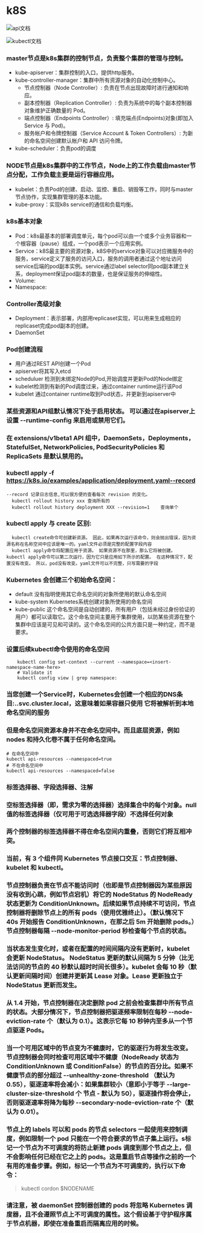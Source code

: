 
# k8S

![api文档](https://kubernetes.io/docs/reference/generated/kubernetes-api/v1.18)

![kubectl文档](https://kubernetes.io/docs/reference/generated/kubectl/kubectl-commands)

### master节点是k8s集群的控制节点，负责整个集群的管理与控制。
  - kube-apiserver：集群控制的入口，提供http服务。
  - kube-controller-manager：集群中所有资源对象的自动化控制中心。
    - 节点控制器（Node Controller）: 负责在节点出现故障时进行通知和响应。
    - 副本控制器（Replication Controller）: 负责为系统中的每个副本控制器对象维护正确数量的 Pod。
    - 端点控制器（Endpoints Controller）: 填充端点(Endpoints)对象(即加入 Service 与 Pod)。
    - 服务帐户和令牌控制器（Service Account & Token Controllers）: 为新的命名空间创建默认帐户和 API 访问令牌。
  - kube-scheduler：负责pod的调度

### NODE节点是k8s集群中的工作节点，Node上的工作负载由master节点分配，工作负载主要是运行容器应用。
  - kubelet：负责Pod的创建、启动、监控、重启、销毁等工作，同时与master节点协作，实现集群管理的基本功能。
  - kube-proxy：实现k8s service的通信和负载均衡。

### k8s基本对象
  - Pod：k8s最基本的部署调度单元，每个pod可以由一个或多个业务容器和一个根容器（pause）组成，一个pod表示一个应用实例。
  - Service：k8S最主要的资源对象，k8S中的service对象可以对应微服务中的服务，service定义了服务的访问入口，服务的调用者通过这个地址访问service后端的pod副本实例。service通过label selector同pod副本建立关系，deployment保证pod副本的数量，也是保证服务的伸缩性。
  - Volume:
  - Namespace:
  
### Controller高级对象
  - Deployment：表示部署，内部用replicaset实现，可以用来生成相应的replicaset完成pod副本的创建。
  - DaemonSet

 ### Pod创建流程
  - 用户通过REST API创建一个Pod
  - apiserver将其写入etcd
  - scheduluer 检测到未绑定Node的Pod,开始调度并更新Pod的Node绑定
  - kubelet检测到有新的Pod调度过来，通过container runtime运行该Pod
  - kubelet 通过container runtime取到Pod状态，并更新到apiserver中

### 某些资源和API组默认情况下处于启用状态。 可以通过在apiserver上设置 --runtime-config 来启用或禁用它们。

### 在 extensions/v1beta1 API 组中，DaemonSets，Deployments，StatefulSet, NetworkPolicies, PodSecurityPolicies 和 ReplicaSets 是默认禁用的。 

### kubectl apply -f https://k8s.io/examples/application/deployment.yaml--record
    --record 记录日志信息,可以很方便的查看每次 revision 的变化。
      kubectl rollout history xxx 查询所有的
      kubectl rollout history deployment XXX --revision=1    查询单个

### kubectl apply 与 create 区别:
      kubectl create命令可创建新资源。 因此，如果再次运行该命令，则会抛出错误，因为资源名称在名称空间中应该是唯一的。yaml文件必须是完整的配置字段内容
      kubectl apply命令将配置应用于资源。 如果资源不在那里，那么它将被创建。 kubectl apply命令可以第二次运行，因为它只是应用如下所示的配置。 在这种情况下，配置没有改变。 所以，pod没有改变。yaml文件可以不完整，只写需要的字段	


### Kubernetes 会创建三个初始命名空间：
  - default 没有指明使用其它命名空间的对象所使用的默认命名空间
  - kube-system Kubernetes系统创建对象所使用的命名空间
  - kube-public 这个命名空间是自动创建的，所有用户（包括未经过身份验证的用户）都可以读取它。这个命名空间主要用于集群使用，以防某些资源在整个集群中应该是可见和可读的。这个命名空间的公共方面只是一种约定，而不是要求。

### 设置后续kubectl命令使用的命名空间
  ```
      kubectl config set-context --current --namespace=<insert-namespace-name-here>
      # Validate it
      kubectl config view | grep namespace:
  ```

### 当您创建一个Service时，Kubernetes会创建一个相应的DNS条目:<service-name>.<namespace-name>.svc.cluster.local，这意味着如果容器只使用 <service-name>它将被解析到本地命名空间的服务

### 但是命名空间资源本身并不在命名空间中。而且底层资源，例如 nodes 和持久化卷不属于任何命名空间。
```
# 在命名空间中
kubectl api-resources --namespaced=true
# 不在命名空间中
kubectl api-resources --namespaced=false
```

### 标签选择器、字段选择器、注解

### 空标签选择器（即，需求为零的选择器）选择集合中的每个对象。null 值的标签选择器（仅可用于可选选择器字段）不选择任何对象

### 两个控制器的标签选择器不得在命名空间内重叠，否则它们将互相冲突。

### 当前，有 3 个组件同 Kubernetes 节点接口交互：节点控制器、kubelet 和 kubectl。

### 节点控制器负责在节点不能访问时（也即是节点控制器因为某些原因没有收到心跳，例如节点宕机）将它的 NodeStatus 的 NodeReady 状态更新为 ConditionUnknown。后续如果节点持续不可访问，节点控制器将删除节点上的所有 pods（使用优雅终止）。（默认情况下 40s 开始报告 ConditionUnknown，在那之后 5m 开始删除 pods。）节点控制器每隔 --node-monitor-period 秒检查每个节点的状态。

### 当状态发生变化时，或者在配置的时间间隔内没有更新时，kubelet 会更新 NodeStatus。 NodeStatus 更新的默认间隔为 5 分钟（比无法访问的节点的 40 秒默认超时时间长很多）。kubelet 会每 10 秒（默认更新间隔时间）创建并更新其 Lease 对象。Lease 更新独立于 NodeStatus 更新而发生。

### 从 1.4 开始，节点控制器在决定删除 pod 之前会检查集群中所有节点的状态。大部分情况下，节点控制器把驱逐频率限制在每秒 --node-eviction-rate 个（默认为 0.1）。这表示它每 10 秒钟内至多从一个节点驱逐 Pods。

### 当一个可用区域中的节点变为不健康时，它的驱逐行为将发生改变。节点控制器会同时检查可用区域中不健康（NodeReady 状态为 ConditionUnknown 或 ConditionFalse）的节点的百分比。如果不健康节点的部分超过 --unhealthy-zone-threshold （默认为 0.55），驱逐速率将会减小：如果集群较小（意即小于等于 --large-cluster-size-threshold 个 节点 - 默认为 50），驱逐操作将会停止，否则驱逐速率将降为每秒 --secondary-node-eviction-rate 个（默认为 0.01）。

### 节点上的 labels 可以和 pods 的节点 selectors 一起使用来控制调度，例如限制一个 pod 只能在一个符合要求的节点子集上运行。s标记一个节点为不可调度的将防止新建 pods 调度到那个节点之上，但不会影响任何已经在它之上的 pods。这是重启节点等操作之前的一个有用的准备步骤。例如，标记一个节点为不可调度的，执行以下命令：
> kubectl cordon $NODENAME

### 请注意，被 daemonSet 控制器创建的 pods 将忽略 Kubernetes 调度器，且不会遵照节点上不可调度的属性。这个假设基于守护程序属于节点机器，即使在准备重启而隔离应用的时候。